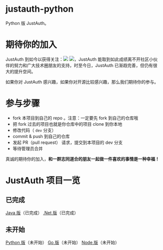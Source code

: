 # justauth-python

Python 版 JustAuth。

# 期待你的加入

JustAuth 到如今以获得关注：![](https://img.shields.io/github/stars/zhangyd-c/JustAuth.svg?style=social) ![](https://gitee.com/yadong.zhang/JustAuth/badge/star.svg?theme=gvp)，JustAuth 能取到如此成绩离不开社区小伙伴的努力和广大技术圈朋友的支持，时至今日，JustAuth 已渐趋完善，但仍有很大的提升空间。

如果你对 JustAuth 感兴趣，如果你对开源比较感兴趣，那么我们期待你的参与。


# 参与步骤

- fork 本项目到自己的 repo 。注意：一定要先 fork 到自己的仓库哦
- 把 fork 过去的项目也就是你仓库中的项目 clone 到你本地
- 修改代码（ `dev` 分支）
- commit & push 到自己的仓库
- 发起 PR（pull request） 请求，提交到本项目的 dev 分支
- 等待管理员合并


真诚的期待你的加入，**和一群志同道合的朋友一起做一件喜欢的事情是一种幸福！**

# JustAuth 项目一览

## 已完成

 [Java 版](https://github.com/justauth/JustAuth)（已完成）
 [.Net 版](https://github.com/justauth/CollectiveOAuth)（已完成）
 
## 未开始

 [Python 版](https://github.com/justauth/JustAuth)（未开始）
 [Go 版](https://github.com/justauth/JustAuth)（未开始）
 [Node 版](https://github.com/justauth/JustAuth)（未开始）
